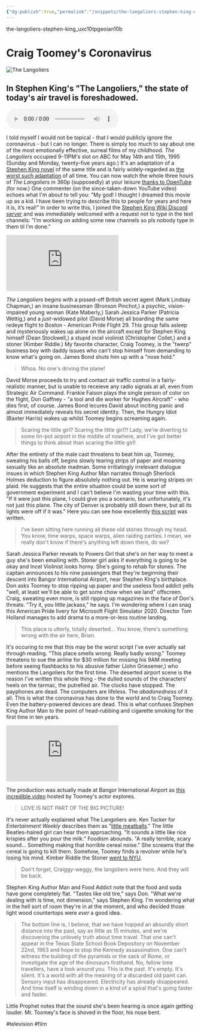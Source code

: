 ```yaml
---
{"dg-publish":true,"permalink":"/snippets/the-langoliers-stephen-king-uxc10tpgeoia/","dgHomeLink":true,"dgPassFrontmatter":false}
---
```


the-langoliers-stephen-king_uxc10tpgeoian10b

# Craig Toomey's Coronavirus

![The Langoliers](https://i.snap.as/DGO3fQ4.jfif)

## In Stephen King's "The Langoliers," the state of today's air travel is foreshadowed.

<!--more-->

<audio controls>
  <source src="https://github.com/extratone/bilge/raw/main/audio/TTS/langoliers.m4a">
</audio>

I told myself I would not be topical - that I would publicly ignore the coronavirus - but I can no longer. There is simply too much to say about one of the most emotionally effective, surreal films of my childhood. *The Langoliers* occupied 9-11PM's slot on ABC for May 14th and 15th, 1995 (Sunday and Monday, twenty-five years ago.) It's an adaptation of a [Stephen King novel](https://www.amazon.com/Langoliers-Stephen-King/dp/1982136057) of the same title and is fairly widely-regarded as [the worst such adaptation](https://letterboxd.com/yojrb/film/the-langoliers/) of all time. You can now watch the whole three hours of *The Langoliers* in 360p (supposedly) at your leisure [thanks to OpenTube](https://open.tube/videos/watch/397129b2-25fc-49c0-a802-881c5dad5b06?title=0&warningTitle=0&controls=0) (for now.) One commenter (on the since-taken-down YouTube video) echoes what I'm about to tell you: "My god! I thought I dreamed this movie up as a kid. I have been trying to describe this to people for years and here it is, it’s real!" In order to write this, I joined the [Stephen King Wiki Discord server](https://discord.gg/X3bAngj) and was immediately welcomed with a request not to type in the text channels: "I’m working on adding some new channels so pls nobody type in them til I’m done."

<iframe width="auto" height="auto" sandbox="allow-same-origin allow-scripts" src="https://open.tube/videos/embed/397129b2-25fc-49c0-a802-881c5dad5b06?title=0&warningTitle=0" frameborder="0" allowfullscreen></iframe>

*The Langoliers* begins with a pissed-off British secret agent (Mark Lindsay Chapman,) an insane businessman (Bronson Pinchot,) a psychic, vision-impaired young woman (Kate Maberly,) Sarah Jessica Parker (Patricia Wettig,) and a *just*-widowed pilot (David Morse) all boarding the same redeye flight to Boston - American Pride Flight 29. This group falls asleep and mysteriously wakes up alone on the aircraft except for Stephen King himself (Dean Stockwell,) a stupid incel violinist (Christopher Collet,) and a stoner (Kimber Riddle.) My favorite character, Craig Toomey, is the "twerp" business boy with daddy issues who can't stop himself from demanding to know what's going on. James Bond shuts him up with a "nose hold."

> Whoa. No one's driving the plane!

David Morse proceeds to try and contact air traffic control in a fairly-realistic manner, but is unable to receieve any radio signals at all, even from Strategic Air Command. Frankie Faison plays the single person of color on the flight, Don Gaffney - "a tool and die worker for Hughes Aircraft" - who dies first, of course. James Bond lecures David about inciting panic and almost immediately reveals his secret identity. Then, the Hungry Idiot (Baxter Harris) wakes up whilst Toomey begins screaming again.

> Scaring the little girl? Scaring the little girl?! Lady, we're diverting to some tin-pot airport in the middle of nowhere, and I've got better things to think about than scaring the little girl!

After the entirety of the male cast threatens to beat him up, Toomey, sweating his balls off, begins slowly tearing strips of paper and moaning sexually like an absolute madman. Some irritiatingly irrelevant dialogue insues in which Stephen King Author Man narrates through Sherlock Holmes deduction to figure absolutely nothing out. He is wearing stripes on plaid. He suggests that the entire situation could be some sort of government experiment and I can't believe I'm wasting your time with this. "If it were just this plane, I could give you a scenario, but unfortunately, it's not just this plane. The city of Denver is probably still down there, but all its lights were off if it was." Here you can see how excellently [this script](https://eileenlong-my.sharepoint.com/:b:/g/personal/david_eileenlonglcsw_com/EUcVc3WXy4FLkBEtbl6ZOkgBXJSgV9zkQlACXEaq3U3DJQ) was written.

> I've been sitting here running all these old stories through my head. You know, time warps, space warps, alien raiding parties. I mean, we really don't know if there's anything left down there, do we?

Sarah Jessica Parker reveals to Powers Girl that she's on her way to meet a guy she's been emailing with. Stoner girl asks if everything is going to be okay and Incel Violinist looks horny. She's going to rehab for stones. The captain announces to his nine passengers that they're beginning their descent into Bangor International Airport, near Stephen King's birthplace. Don asks Toomey to stop ripping up paper and the useless food addict yells "well, at least we'll be able to get some chow when we land" offscreen. Craig, sweating even more, is still ripping up magazines in the face of Don's threats. "Try it, you little jackass," he says. I'm wondering where I can snag this American Pride livery for Microsoft Flight Simulator 2020. Director Tom Holland manages to add drama to a more-or-less routine landing.

> This place is utterly, totally deserted... You know, there's something wrong with the air here, Brian.

It's occuring to me that this may be the worst script I've ever actually sat through reading. "This place smells wrong. Really badly wrong." Toomey threatens to sue the airline for $30 million for missing his 9AM meeting before seeing flashbacks to his abusive father (John Griesemer,) who mentions the Langoliers for the first time. The deserted airport scene is the reason I've written this whole thing - the dulled sounds of the characters' heels on the tarmac, the putrefied air. The clocks have stopped. The payphones are dead. The computers are lifeless. The *abadonedness* of it all. This is what the coronavirus has done to the world and to Craig Toomey. Even the battery-powered devices are dead. This is what confuses Stephen King Author Man to the point of head-rubbing and cigarette smoking for the first time in ten years.

<iframe width="auto" height="auto" src="https://www.youtube.com/embed/D6McXLFsx-M?controls=0" frameborder="0" allow="accelerometer; autoplay; encrypted-media; gyroscope; picture-in-picture" allowfullscreen></iframe>

The production was actually made at Bangor International Airport as [this incredible video](https://youtu.be/D6McXLFsx-M) hosted by Toomey's actor explores.

> LOVE IS NOT PART OF THE BIG PICTURE!

It's never actually explained what The Langoliers are. Ken Tucker for *Entertainment Weekly* describes them as "[little meatballs](https://ew.com/article/1995/05/12/tv-movie-review-langoliers/)." The little Beatles-haired girl can hear them approaching. "It sounds a little like rice krispies after you pour the milk." Foodism abounds. "A really terrible, scary sound... Something making that horrible cereal noise." She screams that the cereal is going to kill them. Somehow, Toomey finds a revolver while he's losing his mind. Kimber Riddle the Stoner [went to NYU](https://www.imdb.com/name/nm0725760/). 

> Don't forget, Craiggy-weggy, the langoliers were here. And they will be back.

Stephen King Author Man and Food Addict note that the food and soda have gone completely flat. "Tastes like old tire," says Don. "What we're dealing with is time, not dimension," says Stephen King. I'm wondering what in the hell sort of room they're in at the moment, and who decided those light wood countertops were *ever* a good idea.

> The bottom line is, I believe, that we have hopped an absurdly short distance into the past, say as little as 15 minutes, and we're discovering the unlovely truth about time travel. That one can't appear in the Texas State School Book Depository on November 22nd, 1963 and hope to stop the Kennedy assassination. One can't witness the building of the pyramids or the sack of Rome, or investigate the age of the dinosaurs firsthand. No, fellow time travellers, have a look around you. This is the past. It's empty. It's silent. It's a world with all the meaning of a discarded old paint can. Sensory input has disappeared. Electricity has already disappeared. And time itself is winding down in a kind of a spiral that's going faster and faster.

Little Prophet notes that the sound she's been hearing is once again getting louder. Mr. Toomey's face is shoved in the floor, his nose bent.

#television #film